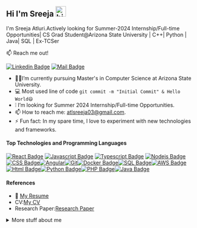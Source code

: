 ## Hi I'm Sreeja <img src="https://user-images.githubusercontent.com/1303154/88677602-1635ba80-d120-11ea-84d8-d263ba5fc3c0.gif" width="28px" height="28px" alt="hi">

I'm Sreeja Atluri.Actively looking for Summer-2024 Internship/Full-time Opportunities| CS Grad Student@Arizona State University | C++| Python | Java| SQL | Ex-TCSer

:mailbox: Reach me out!

[![Linkedin Badge](https://img.shields.io/badge/-sreejaatluri-0e76a8?style=flat&labelColor=0e76a8&logo=linkedin&logoColor=white)](https://www.linkedin.com/in/atluri-sreeja/) [![Mail Badge](https://img.shields.io/badge/-sreejaatluri-c0392b?style=flat&labelColor=c0392b&logo=gmail&logoColor=white)](mailto:atlsreeja03@gmail.com)

<!-- TODO: Add last video link -->

- 👩‍🎓I’m currently pursuing Master's in Computer Science at Arizona State University.
- :computer: Most used line of code `git commit -m "Initial Commit" & Hello World😄`
- ❕ I’m looking for Summer 2024 Internship/Full-time Opportunities.
- 📫 How to reach me: atlsreeja03@gmail.com.
- ⚡ Fun fact: In my spare time, I love to experiment with new technologies and frameworks.

#### Top Technologies and Programming Languages

<!-- TODO: Make technologies links takes you to repositories -->

[![React Badge](https://img.shields.io/badge/-React-61DBFB?style=for-the-badge&labelColor=black&logo=react&logoColor=61DBFB)](#) [![Javascript Badge](https://img.shields.io/badge/-Javascript-F0DB4F?style=for-the-badge&labelColor=black&logo=javascript&logoColor=F0DB4F)](#) [![Typescript Badge](https://img.shields.io/badge/-Typescript-007acc?style=for-the-badge&labelColor=black&logo=typescript&logoColor=007acc)](#) [![Nodejs Badge](https://img.shields.io/badge/-Nodejs-3C873A?style=for-the-badge&labelColor=black&logo=node.js&logoColor=3C873A)](#)[![CSS Badge](https://img.shields.io/badge/-CSS-1572B6?style=for-the-badge&logo=css3)](#)[![Angular](https://img.shields.io/badge/-Angular-DD0031?style=for-the-badge&logo=angular&logoColor=white)](#)[![Git](https://img.shields.io/badge/-Git-F05032?style=for-the-badge&logo=git&logoColor=white)](#)[![Docker Badge](https://img.shields.io/badge/-Docker-2496ED?style=for-the-badge&logo=Docker&logoColor=FFFFFF)](#)[![SQL Badge](https://img.shields.io/badge/-SQL-CC2927?style=for-the-badge&logo=postgresql&logoColor=white)](#)[![AWS Badge](https://img.shields.io/badge/-AWS-232F3E?style=for-the-badge&logo=Amazon-AWS&logoColor=FFFFFF)](#)[![Html Badge](https://img.shields.io/badge/-HTML5-E34F26?style=for-the-badge&logo=html5&logoColor=white)](#)[![Python Badge](https://img.shields.io/badge/-Python-3776AB?style=for-the-badge&logo=python&logoColor=white)](#)[![PHP Badge](https://img.shields.io/badge/-PHP-777BB4?style=for-the-badge&logo=php&logoColor=white)](#)[![Java Badge](https://img.shields.io/badge/-Java-007396?style=for-the-badge&logo=java&logoColor=white)](#)



#### References

- :paperclip: [My Resume](https://github.com/sreejaatlur/sreejaatlur/blob/master/resume/atluri_sreeja.pdf)
- CV:[My CV](https://github.com/sreejaatlur/sreejaatlur/blob/master/resume/cv.pdf)
- Research Paper:[Research Paper](https://github.com/sreejaatlur/sreejaatlur/blob/master/resume/research%20paper.pdf)

<details>
<summary>
  More stuff about me
</summary>

<br >

Hello! My name is Sreeja Atluri👩‍🎓 and I am a passionate learner in the field of computer science 💻. I am always excited to explore new technologies and use them to solve problems in innovative ways. My ultimate goal is to build products that can revolutionize the way we interact with the digital world, all while keeping security as a top priority.

I have a bachelor's degree in Information Technology, which has given me a strong foundation in the principles of software engineering. Through my education and experience, I have developed a wide range of skills in programming languages, databases, and software development methodologies.

When I'm not working on a project, you can usually find me reading about the latest advancements in the tech industry or tinkering with new tools and technologies. I believe that learning never stops and I am always striving to improve my skills and knowledge.

### 📖Courses Completed

- Foundation of Algorithms
- Data Structures and Algorithms
- Operating Systems
- Semantic Web Mining
- Data Visualization
- Database Management Systems
- Cloud Computing
- Software Verification,validation and Testing
- Knowledge Representation and Reasoning
- Information Assurance and Security
- Data Mining
</details>
